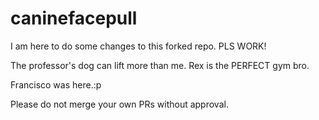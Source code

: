 # caninefacepull
I am here to do some changes to this forked repo. PLS WORK!

The professor's dog can lift more than me. Rex is the PERFECT gym bro.

Francisco was here.:p

Please do not merge your own PRs without approval.